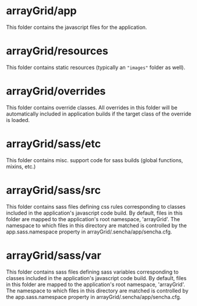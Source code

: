 # arrayGrid/app

This folder contains the javascript files for the application.

# arrayGrid/resources

This folder contains static resources (typically an `"images"` folder as well).

# arrayGrid/overrides

This folder contains override classes. All overrides in this folder will be 
automatically included in application builds if the target class of the override
is loaded.

# arrayGrid/sass/etc

This folder contains misc. support code for sass builds (global functions, 
mixins, etc.)

# arrayGrid/sass/src

This folder contains sass files defining css rules corresponding to classes
included in the application's javascript code build.  By default, files in this 
folder are mapped to the application's root namespace, 'arrayGrid'. The
namespace to which files in this directory are matched is controlled by the
app.sass.namespace property in arrayGrid/.sencha/app/sencha.cfg. 

# arrayGrid/sass/var

This folder contains sass files defining sass variables corresponding to classes
included in the application's javascript code build.  By default, files in this 
folder are mapped to the application's root namespace, 'arrayGrid'. The
namespace to which files in this directory are matched is controlled by the
app.sass.namespace property in arrayGrid/.sencha/app/sencha.cfg. 
